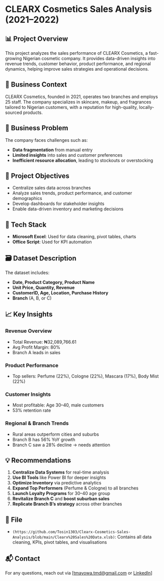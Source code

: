 # CLEARX Cosmetics Sales Analysis (2021–2022)

## 📊 Project Overview
This project analyzes the sales performance of CLEARX Cosmetics, a fast-growing Nigerian cosmetic company. It provides data-driven insights into revenue trends, customer behavior, product performance, and regional dynamics, helping improve sales strategies and operational decisions.

## 🏢 Business Context
CLEARX Cosmetics, founded in 2021, operates two branches and employs 25 staff. The company specializes in skincare, makeup, and fragrances tailored to Nigerian customers, with a reputation for high-quality, locally-sourced products.

## 🚩 Business Problem
The company faces challenges such as:
- **Data fragmentation** from manual entry
- **Limited insights** into sales and customer preferences
- **Inefficient resource allocation**, leading to stockouts or overstocking

## 🎯 Project Objectives
- Centralize sales data across branches
- Analyze sales trends, product performance, and customer demographics
- Develop dashboards for stakeholder insights
- Enable data-driven inventory and marketing decisions

## 🧰 Tech Stack
- **Microsoft Excel**: Used for data cleaning, pivot tables, charts
- **Office Script**: Used for KPI automation

## 🗃️ Dataset Description
The dataset includes:
- **Date, Product Category, Product Name**
- **Unit Price, Quantity, Revenue**
- **CustomerID, Age, Location, Purchase History**
- **Branch** (A, B, or C)

## 📈 Key Insights

### Revenue Overview
- Total Revenue: ₦32,089,766.61
- Avg Profit Margin: 80%
- Branch A leads in sales

### Product Performance
- Top sellers: Perfume (22%), Cologne (22%), Mascara (17%), Body Mist (22%)

### Customer Insights
- Most profitable: Age 30–40, male customers
- 53% retention rate

### Regional & Branch Trends
- Rural areas outperform cities and suburbs
- Branch B has 56% YoY growth
- Branch C saw a 28% decline → needs attention

## 💡 Recommendations

1. **Centralize Data Systems** for real-time analysis
2. **Use BI Tools** like Power BI for deeper insights
3. **Optimize Inventory** via predictive analytics
4. **Expand Top Performers** (Perfume & Cologne) to all branches
5. **Launch Loyalty Programs** for 30–40 age group
6. **Revitalize Branch C** and **boost suburban sales**
7. **Replicate Branch B’s strategy** across other branches

## 📎 File
- `(https://github.com/Tosin1303/Clearx-Cosmetics-Sales-Analysis/blob/main/Clearx%20Sales%20Data.xlsb)`: Contains all data cleaning, KPIs, pivot tables, and visualisations

## 📬 Contact
For any questions, reach out via [tmayowa.tmd@gmail.com or [LinkedIn](http://www.linkedin.com/in/tosin-mayowa-david)]
